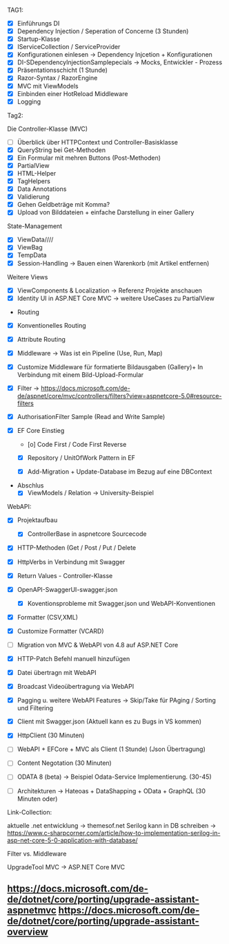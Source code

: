 ﻿TAG1:
- [x] Einführungs DI 
- [x] Dependency Injection / Seperation of Concerne (3 Stunden) 
- [x] Startup-Klasse
- [x] IServiceCollection / ServiceProvider
- [x] Konfigurationen einlesen -> Dependency Injcetion + Konfigurationen
- [x] DI-SDependencyInjectionSamplepecials -> Mocks, Entwickler - Prozess
- [x] Präsentationsschicht (1 Stunde) 
- [x] Razor-Syntax / RazorEngine 
- [x] MVC mit ViewModels
- [x] Einbinden einer HotReload Middleware
- [x] Logging 

Tag2:

Die Controller-Klasse (MVC)
- [ ] Überblick über HTTPContext und Controller-Basisklasse
- [x] QueryString bei Get-Methoden
- [x] Ein Formular mit mehren Buttons (Post-Methoden)
- [x] PartialView
- [x] HTML-Helper
- [x] TagHelpers
- [x] Data Annotations 
- [x] Validierung 
- [x] Gehen Geldbeträge mit Komma?
- [x] Upload von Bilddateien + einfache Darstellung in einer Gallery

State-Management
- [x] ViewData////
- [x] ViewBag
- [x] TempData
- [x] Session-Handling -> Bauen einen Warenkorb (mit Artikel entfernen)

Weitere Views

- [x] ViewComponents & Localization -> Referenz Projekte anschauen
- [x] Identity UI in ASP.NET Core MVC -> weitere UseCases zu PartialView

- Routing
- [x] Konventionelles Routing
- [x] Attribute Routing
- [x] Middleware -> Was ist ein Pipeline (Use, Run, Map)
- [x] Customize Middleware für formatierte Bildausgaben (Gallery)+ In Verbindung mit einem Bild-Upload-Formular

- [x] Filter -> https://docs.microsoft.com/de-de/aspnet/core/mvc/controllers/filters?view=aspnetcore-5.0#resource-filters
- [x] AuthorisationFilter Sample (Read and Write Sample)

- [x] EF Core Einstieg 
  - [o] Code First / Code First Reverse
  - [x] Repository / UnitOfWork Pattern in EF
  - [x] Add-Migration + Update-Database im Bezug auf eine DBContext 


- Abschlus
  - [x] ViewModels / Relation -> University-Beispiel

WebAPI:

- [x] Projektaufbau 
  - [x] ControllerBase in aspnetcore Sourcecode
- [x] HTTP-Methoden (Get / Post / Put / Delete
- [x] HttpVerbs in Verbindung mit Swagger
- [x] Return Values - Controller-Klasse
- [x] OpenAPI-SwaggerUI-swagger.json
  - [x] Koventionsprobleme mit Swagger.json und WebAPI-Konventionen
- [x] Formatter (CSV,XML)
- [x] Customize Formatter (VCARD)
- [ ] Migration von MVC & WebAPI von 4.8 auf ASP.NET Core

- [x] HTTP-Patch Befehl manuell hinzufügen
- [x] Datei übertragn mit WebAPI
- [x] Broadcast Videoübertragung via WebAPI
- [x] Pagging u. weitere WebAPI Features -> Skip/Take für PAging / Sorting und Filtering


- [x] Client mit Swagger.json (Aktuell kann es zu Bugs in VS kommen)

- [x] HttpClient (30 Minuten)
- [ ] WebAPI + EFCore + MVC als Client (1 Stunde) (Json Übertragung) 
- [ ] Content Negotation (30 Minuten)

- [ ] ODATA 8 (beta)  -> Beispiel Odata-Service Implementierung.  (30-45)
- [ ] Architekturen -> Hateoas + DataShapping + OData + GraphQL (30 Minuten oder) 








Link-Collection:

aktuelle .net entwicklung -> themesof.net
Serilog kann in DB schreiben -> https://www.c-sharpcorner.com/article/how-to-implementation-serilog-in-asp-net-core-5-0-application-with-database/

Filter vs. Middleware 

UpgradeTool MVC -> ASP.NET Core MVC

https://docs.microsoft.com/de-de/dotnet/core/porting/upgrade-assistant-aspnetmvc
https://docs.microsoft.com/de-de/dotnet/core/porting/upgrade-assistant-overview
- 